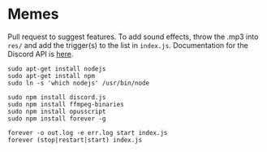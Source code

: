 # Memes

Pull request to suggest features. To add sound effects, throw the .mp3 into `res/` and add the trigger(s) to the list in `index.js`. Documentation for the Discord API is [here](https://discord.js.org/#/docs/main/stable/general/welcome).

~~~~
sudo apt-get install nodejs
sudo apt-get install npm
sudo ln -s 'which nodejs' /usr/bin/node

sudo npm install discord.js
sudo npm install ffmpeg-binaries
sudo npm install opusscript
sudo npm install forever -g

forever -o out.log -e err.log start index.js
forever (stop|restart|start) index.js
~~~~
